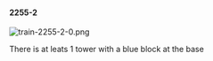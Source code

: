 #### 2255-2
![train-2255-2-0.png](https://github.com/lil-lab/nlvr/raw/master/nlvr/train/images/0/train-2255-2-0.png "train-2255-2-0.png")

There is at leats 1 tower with a blue block at the base